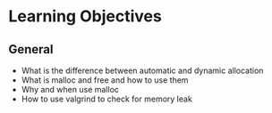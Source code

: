 # Learning Objectives
## General

- What is the difference between automatic and dynamic allocation
- What is malloc and free and how to use them
- Why and when use malloc
- How to use valgrind to check for memory leak
